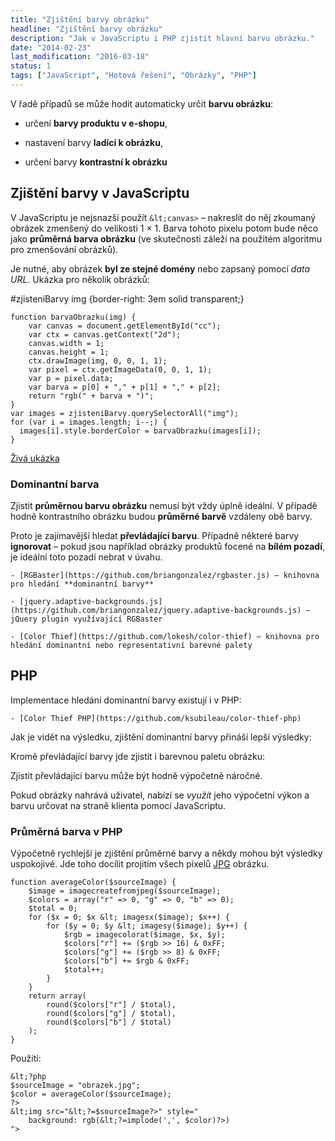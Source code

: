 ```yaml
---
title: "Zjištění barvy obrázku"
headline: "Zjištění barvy obrázku"
description: "Jak v JavaScriptu i PHP zjistit hlavní barvu obrázku."
date: "2014-02-23"
last_modification: "2016-03-18"
status: 1
tags: ["JavaScript", "Hotová řešení", "Obrázky", "PHP"]
---
```


V řadě případů se může hodit automaticky určit **barvu obrázku**:

  - určení **barvy produktu v e-shopu**,

  - nastavení barvy **ladící k obrázku**,

  - určení barvy **kontrastní k obrázku**

## Zjištění barvy v JavaScriptu

V JavaScriptu je nejsnazší použít `&lt;canvas>` – nakreslit do něj zkoumaný obrázek zmenšený do velikosti 1 × 1. Barva tohoto pixelu potom bude něco jako **průměrná barva obrázku** (ve skutečnosti záleží na použitém algoritmu pro zmenšování obrázků).

Je nutné, aby obrázek **byl ze stejné domény** nebo zapsaný pomocí *data URL*. Ukázka pro několik obrázků:

  #zjisteniBarvy img {border-right: 3em solid transparent;}

    function barvaObrazku(img) {
        var canvas = document.getElementById("cc");
        var ctx = canvas.getContext("2d");
        canvas.width = 1;
        canvas.height = 1;
        ctx.drawImage(img, 0, 0, 1, 1);
        var pixel = ctx.getImageData(0, 0, 1, 1);
        var p = pixel.data; 
        var barva = p[0] + "," + p[1] + "," + p[2];    
        return "rgb(" + barva + ")";
    }  
    var images = zjisteniBarvy.querySelectorAll("img");
    for (var i = images.length; i--;) {
      images[i].style.borderColor = barvaObrazku(images[i]);
    }

[Živá ukázka](http://kod.djpw.cz/imvb)

### Dominantní barva

Zjistit **průměrnou barvu obrázku** nemusí být vždy úplně ideální. V případě hodně kontrastního obrázku budou **průměrné barvě** vzdáleny obě barvy.

Proto je zajímavější hledat **převládající barvu**. Případně některé barvy **ignorovat** – pokud jsou například obrázky produktů focené na **bílém pozadí**, je ideální toto pozadí nebrat v úvahu.

    - [RGBaster](https://github.com/briangonzalez/rgbaster.js) – knihovna pro hledání **dominantní barvy**
    
    - [jquery.adaptive-backgrounds.js](https://github.com/briangonzalez/jquery.adaptive-backgrounds.js) – jQuery plugin využívající RGBaster
    
    - [Color Thief](https://github.com/lokesh/color-thief) – knihovna pro hledání dominantní nebo representativní barevné palety

## PHP

Implementace hledání dominantní barvy existují i v PHP:

    - [Color Thief PHP](https://github.com/ksubileau/color-thief-php)

Jak je vidět na výsledku, zjištění dominantní barvy přináší lepší výsledky:

Kromě převládající barvy jde zjistit i barevnou paletu obrázku:

Zjistit převládající barvu může být hodně výpočetně náročné.

Pokud obrázky nahrává uživatel, nabízí se *využít* jeho výpočetní výkon a barvu určovat na straně klienta pomocí JavaScriptu.

### Průměrná barva v PHP

Výpočetně rychlejší je zjištění průměrné barvy a někdy mohou být výsledky uspokojivé. Jde toho docílit projitím všech pixelů [JPG](/format-obrazku#jpg) obrázku.

```
function averageColor($sourceImage) {
	$image = imagecreatefromjpeg($sourceImage);
	$colors = array("r" => 0, "g" => 0, "b" => 0);
	$total = 0;
	for ($x = 0; $x &lt; imagesx($image); $x++) {
		for ($y = 0; $y &lt; imagesy($image); $y++) {
			$rgb = imagecolorat($image, $x, $y);
			$colors["r"] += ($rgb >> 16) & 0xFF;
			$colors["g"] += ($rgb >> 8) & 0xFF;
			$colors["b"] += $rgb & 0xFF;
			$total++;
		}
	}
	return array(
		round($colors["r"] / $total),
		round($colors["g"] / $total),
		round($colors["b"] / $total)
	);
}
```

Použití:

```
&lt;?php
$sourceImage = "obrazek.jpg";
$color = averageColor($sourceImage);
?>
&lt;img src="&lt;?=$sourceImage?>" style="
	background: rgb(&lt;?=implode(',', $color)?>)
">
```